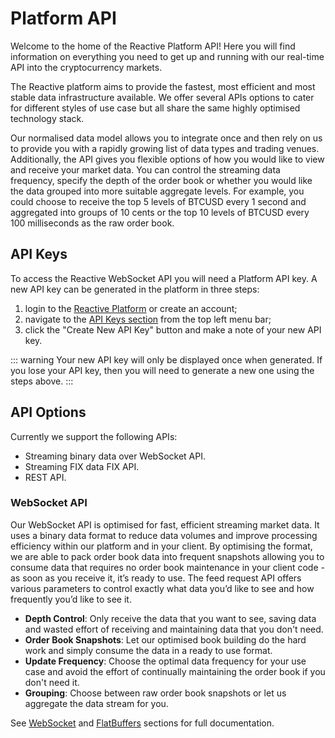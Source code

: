 # Platform API

Welcome to the home of the Reactive Platform API! Here you will find information on everything you
need to get up and running with our real-time API into the cryptocurrency markets.

The Reactive platform aims to provide the fastest, most efficient and most stable data
infrastructure available. We offer several APIs options to cater for different styles of use case
but all share the same highly optimised technology stack.

Our normalised data model allows you to integrate once and then rely on us to provide you with a
rapidly growing list of data types and trading venues. Additionally, the API gives you flexible
options of how you would like to view and receive your market data. You can control the streaming
data frequency, specify the depth of the order book or whether you would like the data grouped into
more suitable aggregate levels. For example, you could choose to receive the top 5 levels of BTCUSD
every 1 second and aggregated into groups of 10 cents or the top 10 levels of BTCUSD every 100
milliseconds as the raw order book.

## API Keys

To access the Reactive WebSocket API you will need a Platform API key. A new API key can be
generated in the platform in three steps:

1. login to the [Reactive Platform](https://platform.reactivemarkets.com) or create an account;
2. navigate to the [API Keys section](https://platform.reactivemarkets.com/keys) from the top left
   menu bar;
3. click the "Create New API Key" button and make a note of your new API key.

::: warning
Your new API key will only be displayed once when generated. If you lose your API key, then you will
need to generate a new one using the steps above.
:::

## API Options

Currently we support the following APIs:

- Streaming binary data over WebSocket API.
- Streaming FIX data FIX API.
- REST API.

### WebSocket API

Our WebSocket API is optimised for fast, efficient streaming market data. It uses a binary data
format to reduce data volumes and improve processing efficiency within our platform and in your
client. By optimising the format, we are able to pack order book data into frequent snapshots
allowing you to consume data that requires no order book maintenance in your client code - as soon
as you receive it, it’s ready to use. The feed request API offers various parameters to control
exactly what data you’d like to see and how frequently you’d like to see it.

- **Depth Control**: Only receive the data that you want to see, saving data and wasted effort of
  receiving and maintaining data that you don't need.
- **Order Book Snapshots**: Let our optimised book building do the hard work and simply consume the
  data in a ready to use format.
- **Update Frequency**: Choose the optimal data frequency for your use case and avoid the effort of
  continually maintaining the order book if you don't need it.
- **Grouping**: Choose between raw order book snapshots or let us aggregate the data stream for you.

See [WebSocket](/websocket/) and [FlatBuffers](/flatbuffers/install/) sections for full
documentation.
